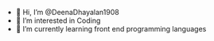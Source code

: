 - 👋 Hi, I’m @DeenaDhayalan1908
- 👀 I’m interested in Coding
- 🌱 I’m currently learning front end programming languages


<!---
DeenaDhayalan1908/DeenaDhayalan1908 is a ✨ special ✨ repository because its `README.md` (this file) appears on your GitHub profile.
You can click the Preview link to take a look at your changes.
--->
